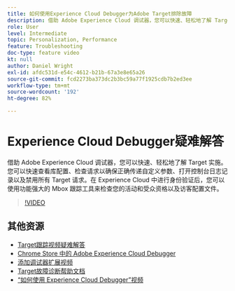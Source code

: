 ```yaml
---
title: 如何使用Experience Cloud Debugger为Adobe Target排除故障
description: 借助 Adobe Experience Cloud 调试器，您可以快速、轻松地了解 Target 实施。您可以快速查看库配置、检查请求以确保正确传递自定义参数、打开控制台日志记录以及禁用所有 Target 请求。在 Experience Cloud 中进行身份验证后，您可以使用功能强大的 Mbox 跟踪工具来检查您的活动和受众资格以及访客配置文件。
role: User
level: Intermediate
topic: Personalization, Performance
feature: Troubleshooting
doc-type: feature video
kt: null
author: Daniel Wright
exl-id: afdc531d-e54c-4612-b21b-67a3e8e65a26
source-git-commit: fcd2273ba373dc2b3bc59a77f1925cdb7b2ed3ee
workflow-type: tm+mt
source-wordcount: '192'
ht-degree: 82%

---
```


# Experience Cloud Debugger疑难解答

借助 Adobe Experience Cloud 调试器，您可以快速、轻松地了解 Target 实施。您可以快速查看库配置、检查请求以确保正确传递自定义参数、打开控制台日志记录以及禁用所有 Target 请求。在 Experience Cloud 中进行身份验证后，您可以使用功能强大的 Mbox 跟踪工具来检查您的活动和受众资格以及访客配置文件。

>[!VIDEO](https://video.tv.adobe.com/v/23115/?quality=12)

## 其他资源

* [Target跟踪视频疑难解答](troubleshoot-with-target-traces.md)
* [Chrome Store 中的 Adobe Experience Cloud Debugger](https://chrome.google.com/webstore/detail/adobe-experience-cloud-de/ocdmogmohccmeicdhlhhgepeaijenapj)
* [添加调试器扩展视频](https://experienceleague.adobe.com/docs/debugger-learn/tutorials/experience-cloud-debugger/add-the-extension.html?lang=zh-Hans)
* [Target故障诊断帮助文档](https://experienceleague.adobe.com/docs/target/using/troubleshoot/troubleshooting-target.html?lang=zh-Hans)
* [“如何使用 Experience Cloud Debugger”视频](https://experienceleague.adobe.com/docs/debugger-learn/tutorials/experience-cloud-debugger/use-the-experience-cloud-debugger.html?lang=zh-Hans)
